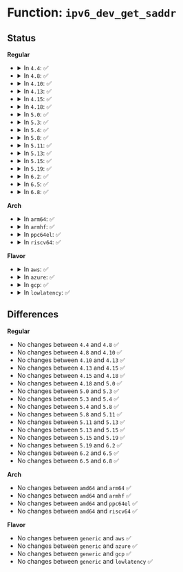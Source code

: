 # Function: <code>ipv6_dev_get_saddr</code>

## Status
<b>Regular</b>
<ul>
<li>
<details>
<summary>In <code>4.4</code>: ✅</summary>

```c
int ipv6_dev_get_saddr(struct net *net, const struct net_device *dst_dev, const struct in6_addr *daddr, unsigned int prefs, struct in6_addr *saddr);
```

**Collision:** Unique Global

**Inline:** No

**Transformation:** False

**Instances:**

```
In net/ipv6/addrconf.c (ffffffff817ce3e0)
Location: net/ipv6/addrconf.c:1520
Inline: False
Direct callers:
  - net/ipv6/route.c:ip6_route_get_saddr
  - net/ipv6/ndisc.c:ndisc_send_na
  - net/ipv6/xfrm6_policy.c:xfrm6_get_saddr
  - net/ipv6/fib6_rules.c:fib6_rule_action
```
**Symbols:**

```
ffffffff817ce3e0-ffffffff817ce614: ipv6_dev_get_saddr (STB_GLOBAL)
```
</details>
</li>
<li>
<details>
<summary>In <code>4.8</code>: ✅</summary>

```c
int ipv6_dev_get_saddr(struct net *net, const struct net_device *dst_dev, const struct in6_addr *daddr, unsigned int prefs, struct in6_addr *saddr);
```

**Collision:** Unique Global

**Inline:** No

**Transformation:** False

**Instances:**

```
In net/ipv6/addrconf.c (ffffffff8183b9e0)
Location: net/ipv6/addrconf.c:1556
Inline: False
Direct callers:
  - net/ipv6/ip6_output.c:ip6_dst_lookup_tail
  - net/ipv6/ip6_output.c:ip6_dst_lookup_tail
  - net/ipv6/ndisc.c:ndisc_send_na
  - net/ipv6/xfrm6_policy.c:xfrm6_get_saddr
  - net/ipv6/fib6_rules.c:fib6_rule_action
```
**Symbols:**

```
ffffffff8183b9e0-ffffffff8183bcf7: ipv6_dev_get_saddr (STB_GLOBAL)
```
</details>
</li>
<li>
<details>
<summary>In <code>4.10</code>: ✅</summary>

```c
int ipv6_dev_get_saddr(struct net *net, const struct net_device *dst_dev, const struct in6_addr *daddr, unsigned int prefs, struct in6_addr *saddr);
```

**Collision:** Unique Global

**Inline:** No

**Transformation:** False

**Instances:**

```
In net/ipv6/addrconf.c (ffffffff8186d3e0)
Location: net/ipv6/addrconf.c:1604
Inline: False
Direct callers:
  - net/ipv6/ip6_output.c:ip6_dst_lookup_tail
  - net/ipv6/ip6_output.c:ip6_dst_lookup_tail
  - net/ipv6/ndisc.c:ndisc_send_na
  - net/ipv6/xfrm6_policy.c:xfrm6_get_saddr
  - net/ipv6/fib6_rules.c:fib6_rule_action
  - net/ipv6/seg6_iptunnel.c:seg6_do_srh
```
**Symbols:**

```
ffffffff8186d3e0-ffffffff8186d6f7: ipv6_dev_get_saddr (STB_GLOBAL)
```
</details>
</li>
<li>
<details>
<summary>In <code>4.13</code>: ✅</summary>

```c
int ipv6_dev_get_saddr(struct net *net, const struct net_device *dst_dev, const struct in6_addr *daddr, unsigned int prefs, struct in6_addr *saddr);
```

**Collision:** Unique Global

**Inline:** No

**Transformation:** False

**Instances:**

```
In net/ipv6/addrconf.c (ffffffff81892210)
Location: net/ipv6/addrconf.c:1646
Inline: False
Direct callers:
  - net/ipv6/ip6_output.c:ip6_dst_lookup_tail
  - net/ipv6/ip6_output.c:ip6_dst_lookup_tail
  - net/ipv6/route.c:rt6_fill_node
  - net/ipv6/ndisc.c:ndisc_send_na
  - net/ipv6/xfrm6_policy.c:xfrm6_get_saddr
  - net/ipv6/fib6_rules.c:fib6_rule_action
  - net/ipv6/seg6_iptunnel.c:seg6_do_srh
```
**Symbols:**

```
ffffffff81892210-ffffffff81892567: ipv6_dev_get_saddr (STB_GLOBAL)
```
</details>
</li>
<li>
<details>
<summary>In <code>4.15</code>: ✅</summary>

```c
int ipv6_dev_get_saddr(struct net *net, const struct net_device *dst_dev, const struct in6_addr *daddr, unsigned int prefs, struct in6_addr *saddr);
```

**Collision:** Unique Global

**Inline:** No

**Transformation:** False

**Instances:**

```
In net/ipv6/addrconf.c (ffffffff8190f560)
Location: net/ipv6/addrconf.c:1690
Inline: False
Direct callers:
  - net/ipv6/ip6_output.c:ip6_dst_lookup_tail
  - net/ipv6/ip6_output.c:ip6_dst_lookup_tail
  - net/ipv6/route.c:rt6_fill_node
  - net/ipv6/ndisc.c:ndisc_send_na
  - net/ipv6/xfrm6_policy.c:xfrm6_get_saddr
  - net/ipv6/fib6_rules.c:fib6_rule_action
  - net/ipv6/seg6_iptunnel.c:seg6_do_srh_encap
```
**Symbols:**

```
ffffffff8190f560-ffffffff8190f899: ipv6_dev_get_saddr (STB_GLOBAL)
```
</details>
</li>
<li>
<details>
<summary>In <code>4.18</code>: ✅</summary>

```c
int ipv6_dev_get_saddr(struct net *net, const struct net_device *dst_dev, const struct in6_addr *daddr, unsigned int prefs, struct in6_addr *saddr);
```

**Collision:** Unique Global

**Inline:** No

**Transformation:** False

**Instances:**

```
In net/ipv6/addrconf.c (ffffffff81966650)
Location: net/ipv6/addrconf.c:1691
Inline: False
Direct callers:
  - net/ipv6/ip6_output.c:ip6_dst_lookup_tail
  - net/ipv6/ip6_output.c:ip6_dst_lookup_tail
  - net/ipv6/route.c:rt6_fill_node
  - net/ipv6/ndisc.c:ndisc_send_na
  - net/ipv6/xfrm6_policy.c:xfrm6_get_saddr
  - net/ipv6/seg6_iptunnel.c:seg6_do_srh_encap
```
**Symbols:**

```
ffffffff81966650-ffffffff81966953: ipv6_dev_get_saddr (STB_GLOBAL)
```
</details>
</li>
<li>
<details>
<summary>In <code>5.0</code>: ✅</summary>

```c
int ipv6_dev_get_saddr(struct net *net, const struct net_device *dst_dev, const struct in6_addr *daddr, unsigned int prefs, struct in6_addr *saddr);
```

**Collision:** Unique Global

**Inline:** No

**Transformation:** False

**Instances:**

```
In net/ipv6/addrconf.c (ffffffff8199bc70)
Location: net/ipv6/addrconf.c:1707
Inline: False
Direct callers:
  - net/ipv6/ip6_output.c:ip6_dst_lookup_tail
  - net/ipv6/ip6_output.c:ip6_dst_lookup_tail
  - net/ipv6/route.c:rt6_fill_node
  - net/ipv6/ndisc.c:ndisc_send_na
  - net/ipv6/xfrm6_policy.c:xfrm6_get_saddr
  - net/ipv6/seg6_iptunnel.c:seg6_do_srh_encap
```
**Symbols:**

```
ffffffff8199bc70-ffffffff8199bf73: ipv6_dev_get_saddr (STB_GLOBAL)
```
</details>
</li>
<li>
<details>
<summary>In <code>5.3</code>: ✅</summary>

```c
int ipv6_dev_get_saddr(struct net *net, const struct net_device *dst_dev, const struct in6_addr *daddr, unsigned int prefs, struct in6_addr *saddr);
```

**Collision:** Unique Global

**Inline:** No

**Transformation:** False

**Instances:**

```
In net/ipv6/addrconf.c (ffffffff81a07a50)
Location: net/ipv6/addrconf.c:1740
Inline: False
Direct callers:
  - net/ipv6/ip6_output.c:ip6_dst_lookup_tail
  - net/ipv6/route.c:rt6_fill_node
  - net/ipv6/ndisc.c:ndisc_send_na
  - net/ipv6/xfrm6_policy.c:xfrm6_get_saddr
  - net/ipv6/seg6_iptunnel.c:seg6_do_srh_encap
```
**Symbols:**

```
ffffffff81a07a50-ffffffff81a07c9e: ipv6_dev_get_saddr (STB_GLOBAL)
```
</details>
</li>
<li>
<details>
<summary>In <code>5.4</code>: ✅</summary>

```c
int ipv6_dev_get_saddr(struct net *net, const struct net_device *dst_dev, const struct in6_addr *daddr, unsigned int prefs, struct in6_addr *saddr);
```

**Collision:** Unique Global

**Inline:** No

**Transformation:** False

**Instances:**

```
In net/ipv6/addrconf.c (ffffffff81a3e5c0)
Location: net/ipv6/addrconf.c:1742
Inline: False
Direct callers:
  - net/ipv6/ip6_output.c:ip6_dst_lookup_tail
  - net/ipv6/route.c:rt6_fill_node
  - net/ipv6/ndisc.c:ndisc_send_na
  - net/ipv6/xfrm6_policy.c:xfrm6_get_saddr
  - net/ipv6/seg6_iptunnel.c:seg6_do_srh_encap
```
**Symbols:**

```
ffffffff81a3e5c0-ffffffff81a3e80e: ipv6_dev_get_saddr (STB_GLOBAL)
```
</details>
</li>
<li>
<details>
<summary>In <code>5.8</code>: ✅</summary>

```c
int ipv6_dev_get_saddr(struct net *net, const struct net_device *dst_dev, const struct in6_addr *daddr, unsigned int prefs, struct in6_addr *saddr);
```

**Collision:** Unique Global

**Inline:** No

**Transformation:** False

**Instances:**

```
In net/ipv6/addrconf.c (ffffffff81b33470)
Location: net/ipv6/addrconf.c:1733
Inline: False
Direct callers:
  - net/ipv6/ip6_output.c:ip6_dst_lookup_tail
  - net/ipv6/route.c:rt6_fill_node
  - net/ipv6/ndisc.c:ndisc_send_na
  - net/ipv6/icmp.c:icmp6_send
  - net/ipv6/xfrm6_policy.c:xfrm6_get_saddr
  - net/ipv6/seg6_iptunnel.c:seg6_do_srh_encap
```
**Symbols:**

```
ffffffff81b33470-ffffffff81b336ac: ipv6_dev_get_saddr (STB_GLOBAL)
```
</details>
</li>
<li>
<details>
<summary>In <code>5.11</code>: ✅</summary>

```c
int ipv6_dev_get_saddr(struct net *net, const struct net_device *dst_dev, const struct in6_addr *daddr, unsigned int prefs, struct in6_addr *saddr);
```

**Collision:** Unique Global

**Inline:** No

**Transformation:** False

**Instances:**

```
In net/ipv6/addrconf.c (ffffffff81b41da0)
Location: net/ipv6/addrconf.c:1733
Inline: False
Direct callers:
  - net/ipv6/ip6_output.c:ip6_dst_lookup_tail
  - net/ipv6/route.c:rt6_fill_node
  - net/ipv6/ndisc.c:ndisc_send_na
  - net/ipv6/icmp.c:icmp6_send
  - net/ipv6/xfrm6_policy.c:xfrm6_get_saddr
  - net/ipv6/seg6_iptunnel.c:seg6_do_srh_encap
```
**Symbols:**

```
ffffffff81b41da0-ffffffff81b41fe6: ipv6_dev_get_saddr (STB_GLOBAL)
```
</details>
</li>
<li>
<details>
<summary>In <code>5.13</code>: ✅</summary>

```c
int ipv6_dev_get_saddr(struct net *net, const struct net_device *dst_dev, const struct in6_addr *daddr, unsigned int prefs, struct in6_addr *saddr);
```

**Collision:** Unique Global

**Inline:** No

**Transformation:** False

**Instances:**

```
In net/ipv6/addrconf.c (ffffffff81b2fa90)
Location: net/ipv6/addrconf.c:1735
Inline: False
Direct callers:
  - net/ipv6/route.c:rt6_fill_node
  - net/ipv6/ndisc.c:ndisc_send_na
  - net/ipv6/icmp.c:icmp6_send
  - net/ipv6/xfrm6_policy.c:xfrm6_get_saddr
  - net/ipv6/seg6_iptunnel.c:seg6_do_srh_encap
```
**Symbols:**

```
ffffffff81b2fa90-ffffffff81b2fcd6: ipv6_dev_get_saddr (STB_GLOBAL)
```
</details>
</li>
<li>
<details>
<summary>In <code>5.15</code>: ✅</summary>

```c
int ipv6_dev_get_saddr(struct net *net, const struct net_device *dst_dev, const struct in6_addr *daddr, unsigned int prefs, struct in6_addr *saddr);
```

**Collision:** Unique Global

**Inline:** No

**Transformation:** False

**Instances:**

```
In net/ipv6/addrconf.c (ffffffff81bf5e00)
Location: net/ipv6/addrconf.c:1742
Inline: False
Direct callers:
  - net/ipv6/route.c:rt6_fill_node
  - net/ipv6/ndisc.c:ndisc_send_na
  - net/ipv6/icmp.c:icmp6_send
  - net/ipv6/xfrm6_policy.c:xfrm6_get_saddr
  - net/ipv6/seg6_iptunnel.c:seg6_do_srh_encap
```
**Symbols:**

```
ffffffff81bf5e00-ffffffff81bf6095: ipv6_dev_get_saddr (STB_GLOBAL)
```
</details>
</li>
<li>
<details>
<summary>In <code>5.19</code>: ✅</summary>

```c
int ipv6_dev_get_saddr(struct net *net, const struct net_device *dst_dev, const struct in6_addr *daddr, unsigned int prefs, struct in6_addr *saddr);
```

**Collision:** Unique Global

**Inline:** No

**Transformation:** False

**Instances:**

```
In net/ipv6/addrconf.c (ffffffff81d8eff0)
Location: net/ipv6/addrconf.c:1749
Inline: False
Direct callers:
  - net/ipv6/route.c:rt6_fill_node
  - net/ipv6/ndisc.c:ndisc_send_na
  - net/ipv6/icmp.c:icmp6_send
  - net/ipv6/xfrm6_policy.c:xfrm6_get_saddr
  - net/ipv6/fib6_rules.c:fib6_rule_saddr
  - net/ipv6/seg6_iptunnel.c:seg6_do_srh_encap
  - net/ipv6/ioam6_iptunnel.c:ioam6_do_encap
```
**Symbols:**

```
ffffffff81d8eff0-ffffffff81d8f346: ipv6_dev_get_saddr (STB_GLOBAL)
```
</details>
</li>
<li>
<details>
<summary>In <code>6.2</code>: ✅</summary>

```c
int ipv6_dev_get_saddr(struct net *net, const struct net_device *dst_dev, const struct in6_addr *daddr, unsigned int prefs, struct in6_addr *saddr);
```

**Collision:** Unique Global

**Inline:** No

**Transformation:** False

**Instances:**

```
In net/ipv6/addrconf.c (ffffffff81f5ceb0)
Location: net/ipv6/addrconf.c:1749
Inline: False
Direct callers:
  - net/ipv6/route.c:rt6_fill_node
  - net/ipv6/ndisc.c:ndisc_send_na
  - net/ipv6/icmp.c:icmp6_send
  - net/ipv6/xfrm6_policy.c:xfrm6_get_saddr
  - net/ipv6/fib6_rules.c:fib6_rule_saddr
  - net/ipv6/seg6_iptunnel.c:set_tun_src
  - net/ipv6/ioam6_iptunnel.c:ioam6_do_encap
```
**Symbols:**

```
ffffffff81f5ceb0-ffffffff81f5d206: ipv6_dev_get_saddr (STB_GLOBAL)
```
</details>
</li>
<li>
<details>
<summary>In <code>6.5</code>: ✅</summary>

```c
int ipv6_dev_get_saddr(struct net *net, const struct net_device *dst_dev, const struct in6_addr *daddr, unsigned int prefs, struct in6_addr *saddr);
```

**Collision:** Unique Global

**Inline:** No

**Transformation:** False

**Instances:**

```
In net/ipv6/addrconf.c (ffffffff81fbcbd0)
Location: net/ipv6/addrconf.c:1748
Inline: False
Direct callers:
  - net/ipv6/route.c:rt6_fill_node
  - net/ipv6/ndisc.c:ndisc_send_na
  - net/ipv6/icmp.c:icmp6_send
  - net/ipv6/xfrm6_policy.c:xfrm6_get_saddr
  - net/ipv6/fib6_rules.c:fib6_rule_saddr
  - net/ipv6/seg6_iptunnel.c:set_tun_src
  - net/ipv6/ioam6_iptunnel.c:ioam6_do_encap
```
**Symbols:**

```
ffffffff81fbcbd0-ffffffff81fbcf26: ipv6_dev_get_saddr (STB_GLOBAL)
```
</details>
</li>
<li>
<details>
<summary>In <code>6.8</code>: ✅</summary>

```c
int ipv6_dev_get_saddr(struct net *net, const struct net_device *dst_dev, const struct in6_addr *daddr, unsigned int prefs, struct in6_addr *saddr);
```

**Collision:** Unique Global

**Inline:** No

**Transformation:** False

**Instances:**

```
In net/ipv6/addrconf.c (ffffffff8208a000)
Location: net/ipv6/addrconf.c:1776
Inline: False
Direct callers:
  - net/ipv6/route.c:rt6_fill_node
  - net/ipv6/ndisc.c:ndisc_send_na
  - net/ipv6/icmp.c:icmp6_send
  - net/ipv6/xfrm6_policy.c:xfrm6_get_saddr
  - net/ipv6/fib6_rules.c:fib6_rule_saddr
  - net/ipv6/seg6_iptunnel.c:set_tun_src
  - net/ipv6/ioam6_iptunnel.c:ioam6_do_encap
```
**Symbols:**

```
ffffffff8208a000-ffffffff8208a35c: ipv6_dev_get_saddr (STB_GLOBAL)
```
</details>
</li>
</ul>
<b>Arch</b>
<ul>
<li>
<details>
<summary>In <code>arm64</code>: ✅</summary>

```c
int ipv6_dev_get_saddr(struct net *net, const struct net_device *dst_dev, const struct in6_addr *daddr, unsigned int prefs, struct in6_addr *saddr);
```

**Collision:** Unique Global

**Inline:** No

**Transformation:** False

**Instances:**

```
In net/ipv6/addrconf.c (ffff800010cff5b8)
Location: net/ipv6/addrconf.c:1742
Inline: False
Direct callers:
  - net/ipv6/ip6_output.c:ip6_dst_lookup_tail
  - net/ipv6/route.c:rt6_fill_node
  - net/ipv6/ndisc.c:ndisc_send_na
  - net/ipv6/xfrm6_policy.c:xfrm6_get_saddr
  - net/ipv6/seg6_iptunnel.c:seg6_do_srh_encap
```
**Symbols:**

```
ffff800010cff5b8-ffff800010cff7e0: ipv6_dev_get_saddr (STB_GLOBAL)
```
</details>
</li>
<li>
<details>
<summary>In <code>armhf</code>: ✅</summary>

```c
int ipv6_dev_get_saddr(struct net *net, const struct net_device *dst_dev, const struct in6_addr *daddr, unsigned int prefs, struct in6_addr *saddr);
```

**Collision:** Unique Global

**Inline:** No

**Transformation:** False

**Instances:**

```
In net/ipv6/addrconf.c (c0e07adc)
Location: net/ipv6/addrconf.c:1742
Inline: False
Direct callers:
  - net/ipv6/ip6_output.c:ip6_dst_lookup_tail
  - net/ipv6/route.c:rt6_fill_node
  - net/ipv6/ndisc.c:ndisc_send_na
  - net/ipv6/xfrm6_policy.c:xfrm6_get_saddr
  - net/ipv6/seg6_iptunnel.c:seg6_do_srh_encap
```
**Symbols:**

```
c0e07adc-c0e07d4c: ipv6_dev_get_saddr (STB_GLOBAL)
```
</details>
</li>
<li>
<details>
<summary>In <code>ppc64el</code>: ✅</summary>

```c
int ipv6_dev_get_saddr(struct net *net, const struct net_device *dst_dev, const struct in6_addr *daddr, unsigned int prefs, struct in6_addr *saddr);
```

**Collision:** Unique Global

**Inline:** No

**Transformation:** False

**Instances:**

```
In net/ipv6/addrconf.c (c000000000e28c90)
Location: net/ipv6/addrconf.c:1742
Inline: False
Direct callers:
  - net/ipv6/ip6_output.c:ip6_dst_lookup_tail
  - net/ipv6/route.c:rt6_fill_node
  - net/ipv6/ndisc.c:ndisc_send_na
  - net/ipv6/xfrm6_policy.c:xfrm6_get_saddr
  - net/ipv6/seg6_iptunnel.c:seg6_do_srh_encap
```
**Symbols:**

```
c000000000e28c90-c000000000e28f8c: ipv6_dev_get_saddr (STB_GLOBAL)
```
</details>
</li>
<li>
<details>
<summary>In <code>riscv64</code>: ✅</summary>

```c
int ipv6_dev_get_saddr(struct net *net, const struct net_device *dst_dev, const struct in6_addr *daddr, unsigned int prefs, struct in6_addr *saddr);
```

**Collision:** Unique Global

**Inline:** No

**Transformation:** False

**Instances:**

```
In net/ipv6/addrconf.c (ffffffe000849ea4)
Location: net/ipv6/addrconf.c:1742
Inline: False
Direct callers:
  - net/ipv6/ip6_output.c:ip6_dst_lookup_tail
  - net/ipv6/route.c:rt6_fill_node
  - net/ipv6/ndisc.c:ndisc_send_na
  - net/ipv6/xfrm6_policy.c:xfrm6_get_saddr
  - net/ipv6/seg6_iptunnel.c:seg6_do_srh_encap
```
**Symbols:**

```
ffffffe000849ea4-ffffffe00084a076: ipv6_dev_get_saddr (STB_GLOBAL)
```
</details>
</li>
</ul>
<b>Flavor</b>
<ul>
<li>
<details>
<summary>In <code>aws</code>: ✅</summary>

```c
int ipv6_dev_get_saddr(struct net *net, const struct net_device *dst_dev, const struct in6_addr *daddr, unsigned int prefs, struct in6_addr *saddr);
```

**Collision:** Unique Global

**Inline:** No

**Transformation:** False

**Instances:**

```
In net/ipv6/addrconf.c (ffffffff819ddc50)
Location: net/ipv6/addrconf.c:1742
Inline: False
Direct callers:
  - net/ipv6/ip6_output.c:ip6_dst_lookup_tail
  - net/ipv6/route.c:rt6_fill_node
  - net/ipv6/ndisc.c:ndisc_send_na
  - net/ipv6/xfrm6_policy.c:xfrm6_get_saddr
  - net/ipv6/seg6_iptunnel.c:seg6_do_srh_encap
```
**Symbols:**

```
ffffffff819ddc50-ffffffff819dde9e: ipv6_dev_get_saddr (STB_GLOBAL)
```
</details>
</li>
<li>
<details>
<summary>In <code>azure</code>: ✅</summary>

```c
int ipv6_dev_get_saddr(struct net *net, const struct net_device *dst_dev, const struct in6_addr *daddr, unsigned int prefs, struct in6_addr *saddr);
```

**Collision:** Unique Global

**Inline:** No

**Transformation:** False

**Instances:**

```
In net/ipv6/addrconf.c (ffffffff8199aa10)
Location: net/ipv6/addrconf.c:1742
Inline: False
Direct callers:
  - net/ipv6/ip6_output.c:ip6_dst_lookup_tail
  - net/ipv6/route.c:rt6_fill_node
  - net/ipv6/ndisc.c:ndisc_send_na
  - net/ipv6/xfrm6_policy.c:xfrm6_get_saddr
  - net/ipv6/seg6_iptunnel.c:seg6_do_srh_encap
```
**Symbols:**

```
ffffffff8199aa10-ffffffff8199ac5e: ipv6_dev_get_saddr (STB_GLOBAL)
```
</details>
</li>
<li>
<details>
<summary>In <code>gcp</code>: ✅</summary>

```c
int ipv6_dev_get_saddr(struct net *net, const struct net_device *dst_dev, const struct in6_addr *daddr, unsigned int prefs, struct in6_addr *saddr);
```

**Collision:** Unique Global

**Inline:** No

**Transformation:** False

**Instances:**

```
In net/ipv6/addrconf.c (ffffffff81a486d0)
Location: net/ipv6/addrconf.c:1742
Inline: False
Direct callers:
  - net/ipv6/ip6_output.c:ip6_dst_lookup_tail
  - net/ipv6/route.c:rt6_fill_node
  - net/ipv6/ndisc.c:ndisc_send_na
  - net/ipv6/xfrm6_policy.c:xfrm6_get_saddr
  - net/ipv6/seg6_iptunnel.c:seg6_do_srh_encap
```
**Symbols:**

```
ffffffff81a486d0-ffffffff81a4891e: ipv6_dev_get_saddr (STB_GLOBAL)
```
</details>
</li>
<li>
<details>
<summary>In <code>lowlatency</code>: ✅</summary>

```c
int ipv6_dev_get_saddr(struct net *net, const struct net_device *dst_dev, const struct in6_addr *daddr, unsigned int prefs, struct in6_addr *saddr);
```

**Collision:** Unique Global

**Inline:** No

**Transformation:** False

**Instances:**

```
In net/ipv6/addrconf.c (ffffffff81a54600)
Location: net/ipv6/addrconf.c:1742
Inline: False
Direct callers:
  - net/ipv6/ip6_output.c:ip6_dst_lookup_tail
  - net/ipv6/route.c:rt6_fill_node
  - net/ipv6/ndisc.c:ndisc_send_na
  - net/ipv6/xfrm6_policy.c:xfrm6_get_saddr
  - net/ipv6/seg6_iptunnel.c:seg6_do_srh_encap
```
**Symbols:**

```
ffffffff81a54600-ffffffff81a548f7: ipv6_dev_get_saddr (STB_GLOBAL)
```
</details>
</li>
</ul>

## Differences
<b>Regular</b>
<ul>
<li>
No changes between <code>4.4</code> and <code>4.8</code> ✅
</li>
<li>
No changes between <code>4.8</code> and <code>4.10</code> ✅
</li>
<li>
No changes between <code>4.10</code> and <code>4.13</code> ✅
</li>
<li>
No changes between <code>4.13</code> and <code>4.15</code> ✅
</li>
<li>
No changes between <code>4.15</code> and <code>4.18</code> ✅
</li>
<li>
No changes between <code>4.18</code> and <code>5.0</code> ✅
</li>
<li>
No changes between <code>5.0</code> and <code>5.3</code> ✅
</li>
<li>
No changes between <code>5.3</code> and <code>5.4</code> ✅
</li>
<li>
No changes between <code>5.4</code> and <code>5.8</code> ✅
</li>
<li>
No changes between <code>5.8</code> and <code>5.11</code> ✅
</li>
<li>
No changes between <code>5.11</code> and <code>5.13</code> ✅
</li>
<li>
No changes between <code>5.13</code> and <code>5.15</code> ✅
</li>
<li>
No changes between <code>5.15</code> and <code>5.19</code> ✅
</li>
<li>
No changes between <code>5.19</code> and <code>6.2</code> ✅
</li>
<li>
No changes between <code>6.2</code> and <code>6.5</code> ✅
</li>
<li>
No changes between <code>6.5</code> and <code>6.8</code> ✅
</li>
</ul>
<b>Arch</b>
<ul>
<li>
No changes between <code>amd64</code> and <code>arm64</code> ✅
</li>
<li>
No changes between <code>amd64</code> and <code>armhf</code> ✅
</li>
<li>
No changes between <code>amd64</code> and <code>ppc64el</code> ✅
</li>
<li>
No changes between <code>amd64</code> and <code>riscv64</code> ✅
</li>
</ul>
<b>Flavor</b>
<ul>
<li>
No changes between <code>generic</code> and <code>aws</code> ✅
</li>
<li>
No changes between <code>generic</code> and <code>azure</code> ✅
</li>
<li>
No changes between <code>generic</code> and <code>gcp</code> ✅
</li>
<li>
No changes between <code>generic</code> and <code>lowlatency</code> ✅
</li>
</ul>
